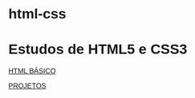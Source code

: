 # html-css
 

<style>

body{
        font-family: Arial, Helvetica, sans-serif;
    }
</style>

<body> 
<h1>Estudos de HTML5 e CSS3</h1>
    <p> <a href="https://orodolphorodrigues.github.io/html-css/estudos/estudos.html"> HTML BÁSICO</a> </p>
    <p> <a href="https://orodolphorodrigues.github.io/html-css/projetos/projetos.html"> PROJETOS</a> </p>
</body>
